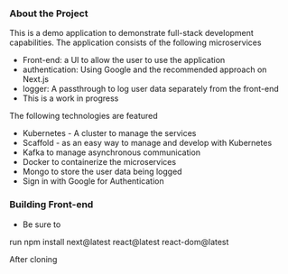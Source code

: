 ### About the Project ###
This is a demo application to demonstrate full-stack development capabilities. 
The application consists of the following microservices
- Front-end: a UI to allow the user to use the application
- authentication: Using Google and the recommended approach on Next.js
- logger: A passthrough to log user data separately from the front-end
- This is a work in progress

The following technologies are featured
- Kubernetes - A cluster to manage the services
- Scaffold - as an easy way to manage and develop with Kubernetes
- Kafka to manage asynchronous communication
- Docker to containerize the microservices
- Mongo to store the user data being logged
- Sign in with Google for Authentication


### Building Front-end ###
- Be sure to 

run npm install next@latest react@latest react-dom@latest

After cloning
